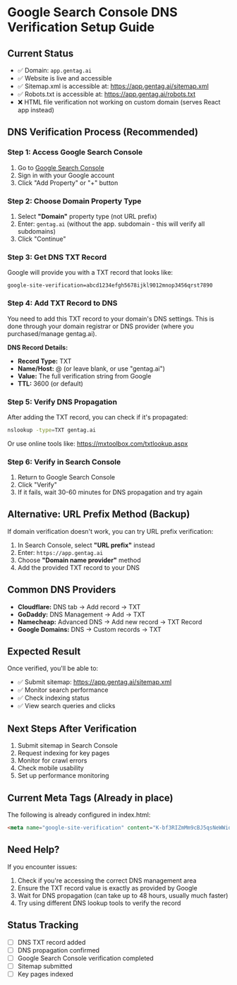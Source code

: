 # Google Search Console DNS Verification Setup Guide

## Current Status
- ✅ Domain: `app.gentag.ai`
- ✅ Website is live and accessible
- ✅ Sitemap.xml is accessible at: https://app.gentag.ai/sitemap.xml
- ✅ Robots.txt is accessible at: https://app.gentag.ai/robots.txt
- ❌ HTML file verification not working on custom domain (serves React app instead)

## DNS Verification Process (Recommended)

### Step 1: Access Google Search Console
1. Go to [Google Search Console](https://search.google.com/search-console)
2. Sign in with your Google account
3. Click "Add Property" or "+" button

### Step 2: Choose Domain Property Type
1. Select **"Domain"** property type (not URL prefix)
2. Enter: `gentag.ai` (without the app. subdomain - this will verify all subdomains)
3. Click "Continue"

### Step 3: Get DNS TXT Record
Google will provide you with a TXT record that looks like:
```
google-site-verification=abcd1234efgh5678ijkl9012mnop3456qrst7890
```

### Step 4: Add TXT Record to DNS
You need to add this TXT record to your domain's DNS settings. This is done through your domain registrar or DNS provider (where you purchased/manage gentag.ai).

**DNS Record Details:**
- **Record Type:** TXT
- **Name/Host:** @ (or leave blank, or use "gentag.ai")
- **Value:** The full verification string from Google
- **TTL:** 3600 (or default)

### Step 5: Verify DNS Propagation
After adding the TXT record, you can check if it's propagated:
```bash
nslookup -type=TXT gentag.ai
```
Or use online tools like: https://mxtoolbox.com/txtlookup.aspx

### Step 6: Verify in Search Console
1. Return to Google Search Console
2. Click "Verify"
3. If it fails, wait 30-60 minutes for DNS propagation and try again

## Alternative: URL Prefix Method (Backup)
If domain verification doesn't work, you can try URL prefix verification:

1. In Search Console, select **"URL prefix"** instead
2. Enter: `https://app.gentag.ai`
3. Choose **"Domain name provider"** method
4. Add the provided TXT record to your DNS

## Common DNS Providers
- **Cloudflare:** DNS tab → Add record → TXT
- **GoDaddy:** DNS Management → Add → TXT
- **Namecheap:** Advanced DNS → Add new record → TXT Record
- **Google Domains:** DNS → Custom records → TXT

## Expected Result
Once verified, you'll be able to:
- ✅ Submit sitemap: https://app.gentag.ai/sitemap.xml
- ✅ Monitor search performance
- ✅ Check indexing status
- ✅ View search queries and clicks

## Next Steps After Verification
1. Submit sitemap in Search Console
2. Request indexing for key pages
3. Monitor for crawl errors
4. Check mobile usability
5. Set up performance monitoring

## Current Meta Tags (Already in place)
The following is already configured in index.html:
```html
<meta name="google-site-verification" content="K-bf3RIZmMm9cBJ5qsNeWWidUO7A7OkEJds8MV4oyqo" />
```

## Need Help?
If you encounter issues:
1. Check if you're accessing the correct DNS management area
2. Ensure the TXT record value is exactly as provided by Google
3. Wait for DNS propagation (can take up to 48 hours, usually much faster)
4. Try using different DNS lookup tools to verify the record

## Status Tracking
- [ ] DNS TXT record added
- [ ] DNS propagation confirmed
- [ ] Google Search Console verification completed
- [ ] Sitemap submitted
- [ ] Key pages indexed